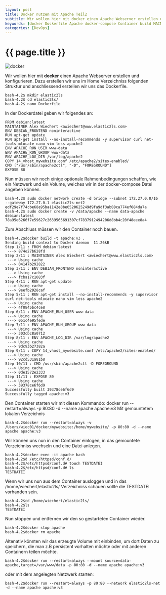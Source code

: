 ```yaml
---
layout: post
title: Docker nutzen mit Apache Teil2
subtitle: Wir wollen hier mit docker einen Apache Webserver erstellen und konfigurieren. Dazu hier die kleine Anleitung. Dazu legen wir uns ein Dockerfile an, welches verwendet wird um den Container zu konfigurieren.
keywords: [docker Dockerfile Apache docker-compose Container build MAINTAINER exec persistent Netzwerk]
categories: [DevOps]
---
```

# {{ page.title }}

![docker](../../img/DockerLogo-300x150.png)


Wir wollen hier mit **docker** einen Apache Webserver erstellen und konfigurieren. Dazu erstellen wir uns im Home Verzeichniss folgenden Struktur und anschliessend erstellen wir uns das Dockerfile.

```
bash-4.2$ mkdir elastic2ls
bash-4.2$ cd elastic2ls/
bash-4.2$ nano Dockerfile
```

In der Dockerdatei geben wir folgendes an:

```
FROM debian:latest
MAINTAINER Alex Wiechert <awiechert@www.elastic2ls.com>
ENV DEBIAN_FRONTEND noninteractive
RUN apt-get update
RUN apt-get install --no-install-recommends -y supervisor curl net-tools mlocate nano vim less apache2
ENV APACHE_RUN_USER www-data
ENV APACHE_RUN_GROUP www-data
ENV APACHE_LOG_DIR /var/log/apache2
COPY 14_vhost_mywebsite.conf /etc/apache2/sites-enabled/
CMD ["/usr/sbin/apache2ctl", "-D", "FOREGROUND"]
EXPOSE 80
```

Nun müssen wir noch einige optionale Rahmenbedingungen schaffen, wie ein Netzwerk und ein Volume, welches wir in der docker-compose Datei angeben können.

```
bash-4.2$ sudo docker network create -d bridge --subnet 172.27.0.0/16 --gateway 172.27.0.1 elastic2ls-net2
edf29e7f74cbe68e95ba1142e8be6520625249d9fa9df3ab08ca774ef684da7a
bash-4.2$ sudo docker create -v /data/apache --name data-apache debian:latest
78a95e6266f7e59627c2639565691307cf7837912494206d8bb4c20f48eee8a4
```

Zum Abschluss müssen wir den Container noch bauen.

```
bash-4.2$docker build -t apache:v3 .
Sending build context to Docker daemon  11.26kB
Step 1/11 : FROM debian:latest
 ---> 874e27b628fd
Step 2/11 : MAINTAINER Alex Wiechert <awiechert@www.elastic2ls.com>
 ---> Using cache
 ---> 04147b292822
Step 3/11 : ENV DEBIAN_FRONTEND noninteractive
 ---> Using cache
 ---> fcba17c1083f
Step 4/11 : RUN apt-get update
 ---> Using cache
 ---> 9eefb2928caf
Step 5/11 : RUN apt-get install --no-install-recommends -y supervisor curl net-tools mlocate nano vim less apache2
 ---> Using cache
 ---> 4f0845bc4ce8
Step 6/11 : ENV APACHE_RUN_USER www-data
 ---> Using cache
 ---> 051c4e95fede
Step 7/11 : ENV APACHE_RUN_GROUP www-data
 ---> Using cache
 ---> 303cbc8a0712
Step 8/11 : ENV APACHE_LOG_DIR /var/log/apache2
 ---> Using cache
 ---> 9dc93b27382a
Step 9/11 : COPY 14_vhost_mywebsite.conf /etc/apache2/sites-enabled/
 ---> Using cache
 ---> 92cd531a81b8
Step 10/11 : CMD /usr/sbin/apache2ctl -D FOREGROUND
 ---> Using cache
 ---> 0de1572e2333
Step 11/11 : EXPOSE 80
 ---> Using cache
 ---> 39378ce6f6d9
Successfully built 39378ce6f6d9
Successfully tagged apache:v3
```

Den Container starten wir mit diesen Kommando: docker run --restart=always -p 80:80 -d --name apache apache:v3 Mit gemountetem lokalen Verzeichnis

```
bash-4.2$docker run --restart=always -v /Users/wiec01/docker/mywebsite:/home/mywebsite/ -p 80:80 -d --name apache apache:v3
```

Wir können uns nun in den Container einlogen, in das gemountete Verzeichniss wechseln und eine Datei anlegen.

```
bash-4.2$docker exec -it apache bash
bash-4.2$d /etc/httpsd/conf.d/
bash-4.2$/etc/httpsd/conf.d# touch TESTDATEI
bash-4.2$/etc/httpsd/conf.d# ls
TESTDATEI
```

Wenn wir uns nun aus dem Container ausloggen und in das /home/wiechert/elastic2ls/ Verzeichniss schauen sollte die TESTDATEI vorhanden sein.

```
bash-4.2$cd /home/wiechert/elastic2ls/
bash-4.2$ls
TESTDATEI
```

Nun stoppen und entfernen wir den so gestarteten Container wieder.

```
bash-4.2$docker stop apache
bash-4.2$docker rm apache
```

Altenativ könnten wir das erzeugte Volume mit einbinden, um dort Daten zu speichern, die man z.B persistent vorhalten möchte oder mit anderen Containern teilen möchte.

```
bash-4.2$docker run --restart=always --mount source=data-apache,target=/var/www/data -p 80:80 -d --name apache apache:v3
```

oder mit dem angelegten Netzwerk starten:

```
bash-4.2$docker run --restart=always -p 80:80 --network elastic2ls-net -d --name apache apache:v3
```
